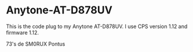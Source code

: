 # Anytone-AT-D878UV

This is the code plug to my Anytone AT-D878UV. I use CPS version 1.12 and firmware 1.12.

73's de SM0RUX Pontus

